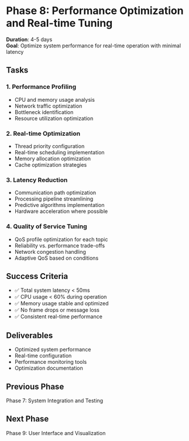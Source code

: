 # Phase 8: Performance Optimization and Real-time Tuning
**Duration**: 4-5 days  
**Goal**: Optimize system performance for real-time operation with minimal latency

## Tasks

### 1. Performance Profiling
- CPU and memory usage analysis
- Network traffic optimization
- Bottleneck identification
- Resource utilization optimization

### 2. Real-time Optimization
- Thread priority configuration
- Real-time scheduling implementation
- Memory allocation optimization
- Cache optimization strategies

### 3. Latency Reduction
- Communication path optimization
- Processing pipeline streamlining
- Predictive algorithms implementation
- Hardware acceleration where possible

### 4. Quality of Service Tuning
- QoS profile optimization for each topic
- Reliability vs. performance trade-offs
- Network congestion handling
- Adaptive QoS based on conditions

## Success Criteria
- ✅ Total system latency < 50ms
- ✅ CPU usage < 60% during operation
- ✅ Memory usage stable and optimized
- ✅ No frame drops or message loss
- ✅ Consistent real-time performance

## Deliverables
- Optimized system performance
- Real-time configuration
- Performance monitoring tools
- Optimization documentation

## Previous Phase
Phase 7: System Integration and Testing

## Next Phase
Phase 9: User Interface and Visualization
